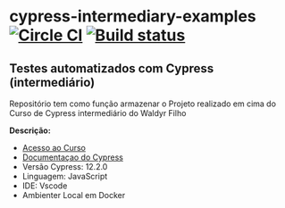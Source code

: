 # cypress-intermediary-examples [![Circle CI](https://circleci.com/gh/cypress-io/cypress-example-todomvc.svg?style=svg)](https://circleci.com/gh/cypress-io/cypress-example-todomvc) [![Build status](https://ci.appveyor.com/api/projects/status/6wjyoye82orkkyny/branch/master?svg=true)](https://ci.appveyor.com/project/cypress-io/cypress-example-todomvc/branch/master)

## Testes automatizados com Cypress (intermediário)

Repositório tem como função armazenar o Projeto realizado em cima do Curso de Cypress intermediário do Waldyr Filho

**Descrição:**

* [Acesso ao Curso](https://www.udemy.com/course/testes-automatizados-com-cypress-intermediario)
* [Documentaçao do Cypress](https://on.cypress.io)
* Versão Cypress: 12.2.0
* Linguagem: JavaScript
* IDE: Vscode
* Ambienter Local em Docker 



